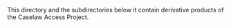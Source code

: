 This directory and the subdirectories below it contain derivative products of the Caselaw Access Project.
